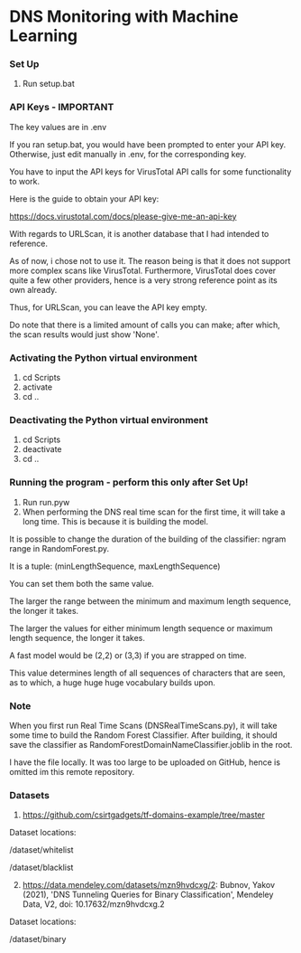 # DNS Monitoring with Machine Learning

### Set Up

1. Run setup.bat

### API Keys - IMPORTANT

The key values are in .env

If you ran setup.bat, you would have been prompted to enter your API key.
Otherwise, just edit manually in .env, for the corresponding key.

You have to input the API keys for VirusTotal API calls for some functionality to work.

Here is the guide to obtain your API key:

https://docs.virustotal.com/docs/please-give-me-an-api-key


With regards to URLScan, it is another database that I had intended to reference.

As of now, i chose not to use it. The reason being is that it does not support more
complex scans like VirusTotal. Furthermore, VirusTotal does cover quite a few other
providers, hence is a very strong reference point as its own already.

Thus, for URLScan, you can leave the API key empty.

Do note that there is a limited amount of calls you can make; after which, the scan results would just show 'None'.

### Activating the Python virtual environment

1. cd Scripts
2. activate
3. cd .. 

### Deactivating the Python virtual environment

1. cd Scripts
2. deactivate
3. cd .. 
 
### Running the program - perform this only after Set Up!

1. Run run.pyw
2. When performing the DNS real time scan for the first time, it will take a long time. This is because it is building the model.

It is possible to change the duration of the building of the classifier: ngram range in RandomForest.py.

It is a tuple: (minLengthSequence, maxLengthSequence)

You can set them both the same value.

The larger the range between the minimum and maximum length sequence, the longer it takes.

The larger the values for either minimum length sequence or maximum length sequence, the longer it takes.

A fast model would be (2,2) or (3,3) if you are strapped on time.

This value determines length of all sequences of characters that are seen, as to which, a huge huge huge vocabulary builds upon.

### Note

When you first run Real Time Scans (DNSRealTimeScans.py), it will take some time to build the Random Forest Classifier. After building, it should save the classifier as RandomForestDomainNameClassifier.joblib in the root.

I have the file locally. It was too large to be uploaded on GitHub, hence is omitted im this remote repository.

### Datasets

1. https://github.com/csirtgadgets/tf-domains-example/tree/master

Dataset locations:

/dataset/whitelist

/dataset/blacklist

2. https://data.mendeley.com/datasets/mzn9hvdcxg/2:
   Bubnov, Yakov (2021), 'DNS Tunneling Queries for Binary Classification', Mendeley Data, V2, doi: 10.17632/mzn9hvdcxg.2

Dataset locations:

/dataset/binary
